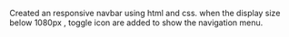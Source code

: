 Created an responsive navbar using html and css.
when the display size below 1080px , toggle icon are added to show the navigation menu.
